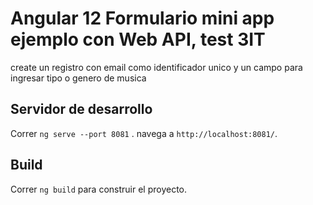 # Angular 12 Formulario mini app ejemplo con Web API, test 3IT
create un registro con email como identificador unico y un campo para ingresar tipo o genero de musica



## Servidor de desarrollo

Correr `ng serve --port 8081` . navega a  `http://localhost:8081/`. 

## Build

Correr `ng build` para construir el proyecto.

